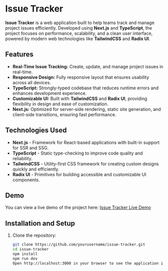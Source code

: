 # Issue Tracker 

**Issue Tracker** is a web application built to help teams track and manage project issues efficiently. Developed using **Next.js** and **TypeScript**, the project focuses on performance, scalability, and a clean user interface, powered by modern web technologies like **TailwindCSS** and **Radix UI**.

## Features

- **Real-Time Issue Tracking:** Create, update, and manage project issues in real-time.
- **Responsive Design:** Fully responsive layout that ensures usability across all devices.
- **TypeScript:** Strongly-typed codebase that reduces runtime errors and enhances development experience.
- **Customizable UI:** Built with **TailwindCSS** and **Radix UI**, providing flexibility in design and ease of customization.
- **Next.js:** Optimized for server-side rendering, static site generation, and client-side transitions, ensuring fast performance.

## Technologies Used

- **Next.js** - Framework for React-based applications with built-in support for SSR and SSG.
- **TypeScript** - Static type-checking to improve code quality and reliability.
- **TailwindCSS** - Utility-first CSS framework for creating custom designs quickly and efficiently.
- **Radix UI** - Primitives for building accessible and customizable UI components.

## Demo

You can view a live demo of the project here: [Issue Tracker Live Demo](https://issue-tracker-tau-lac.vercel.app)

## Installation and Setup

1. Clone the repository:

   ```bash
   git clone https://github.com/yourusername/issue-tracker.git
   cd issue-tracker
   npm install
   npm run dev
   Open http://localhost:3000 in your browser to see the application in action.




